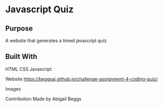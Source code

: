 # Javascript Quiz

## Purpose 
A website that generates a timed javascript quiz

## Built With 
HTML 
CSS 
Javascript

Website https://beggsaj.github.io/challenge-assignment-4-coding-quiz/

Images



Contribution Made by Abigail Beggs
